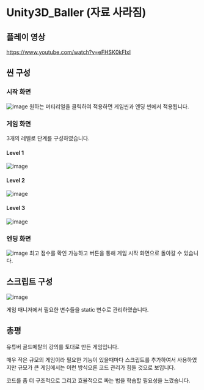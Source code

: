 # Unity3D_Baller (자료 사라짐)

## 플레이 영상
https://www.youtube.com/watch?v=eFHSK0kFIxI
## 씬 구성

### 시작 화면

![image](https://user-images.githubusercontent.com/65155903/193723835-f8841526-6c6b-46c3-891e-c8f0702a4e0b.png)
원하는 머티리얼을 클릭하여 적용하면 게임씬과 엔딩 씬에서 적용됩니다.

### 게임 화면
3개의 레벨로 단계를 구성하였습니다.

#### Level 1
![image](https://user-images.githubusercontent.com/65155903/193723917-af98cea8-15f2-48fb-b61d-c7e8504b38f6.png)

#### Level 2
![image](https://user-images.githubusercontent.com/65155903/193723952-ff0f8597-9b98-46fb-934e-c5abe0793067.png)

#### Level 3
![image](https://user-images.githubusercontent.com/65155903/193723974-588035fc-4ca0-479d-9a0a-4e8071ea1dcb.png)

### 엔딩 화면
![image](https://user-images.githubusercontent.com/65155903/193724021-8a5befff-503b-4125-b782-253901920c1f.png)
최고 점수를 확인 가능하고 버튼을 통해 게임 시작 화면으로 돌아갈 수 있습니다.

## 스크립트 구성
![image](https://user-images.githubusercontent.com/65155903/193724422-5b35b0a9-9eaf-4ab6-8923-a11d15a50cc5.png)

게임 매니저에서 필요한 변수들을 static 변수로 관리하였습니다.

## 총평
유튜버 골드메탈의 강의를 토대로 만든 게임입니다.

매우 작은 규모의 게임이라 필요한 기능이 있을때마다 스크립트를 추가하여서 사용하였지만 규모가 큰 게임에서는 이런 방식으론 코드 관리가 힘들 것으로 보입니다.

코드를 좀 더 구조적으로 그리고 효율적으로 짜는 법을 학습할 필요성을 느꼈습니다. 

